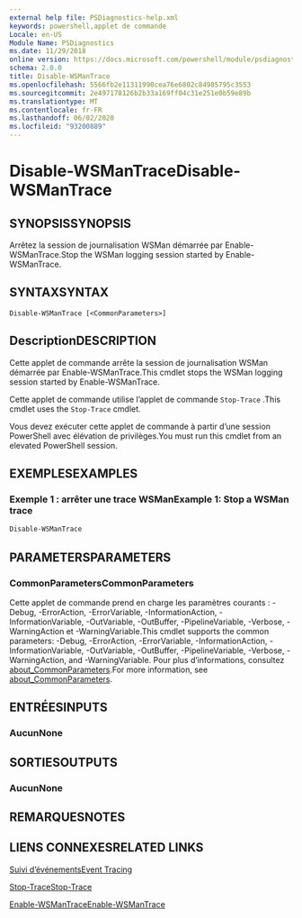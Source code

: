 ```yaml
---
external help file: PSDiagnostics-help.xml
keywords: powershell,applet de commande
Locale: en-US
Module Name: PSDiagnostics
ms.date: 11/29/2018
online version: https://docs.microsoft.com/powershell/module/psdiagnostics/disable-wsmantrace?view=powershell-7.1&WT.mc_id=ps-gethelp
schema: 2.0.0
title: Disable-WSManTrace
ms.openlocfilehash: 5566fb2e11311990cea76e6802c84985795c3553
ms.sourcegitcommit: 2e497178126b2b33a169ff04c31e251e0b59e89b
ms.translationtype: MT
ms.contentlocale: fr-FR
ms.lasthandoff: 06/02/2020
ms.locfileid: "93200889"
---
```

# <span data-ttu-id="fd139-103">Disable-WSManTrace</span><span class="sxs-lookup"><span data-stu-id="fd139-103">Disable-WSManTrace</span></span>

## <span data-ttu-id="fd139-104">SYNOPSIS</span><span class="sxs-lookup"><span data-stu-id="fd139-104">SYNOPSIS</span></span>
<span data-ttu-id="fd139-105">Arrêtez la session de journalisation WSMan démarrée par Enable-WSManTrace.</span><span class="sxs-lookup"><span data-stu-id="fd139-105">Stop the WSMan logging session started by Enable-WSManTrace.</span></span>

## <span data-ttu-id="fd139-106">SYNTAX</span><span class="sxs-lookup"><span data-stu-id="fd139-106">SYNTAX</span></span>

```
Disable-WSManTrace [<CommonParameters>]
```

## <span data-ttu-id="fd139-107">Description</span><span class="sxs-lookup"><span data-stu-id="fd139-107">DESCRIPTION</span></span>
<span data-ttu-id="fd139-108">Cette applet de commande arrête la session de journalisation WSMan démarrée par Enable-WSManTrace.</span><span class="sxs-lookup"><span data-stu-id="fd139-108">This cmdlet stops the WSMan logging session started by Enable-WSManTrace.</span></span>

<span data-ttu-id="fd139-109">Cette applet de commande utilise l’applet de commande `Stop-Trace` .</span><span class="sxs-lookup"><span data-stu-id="fd139-109">This cmdlet uses the `Stop-Trace` cmdlet.</span></span>

<span data-ttu-id="fd139-110">Vous devez exécuter cette applet de commande à partir d’une session PowerShell avec élévation de privilèges.</span><span class="sxs-lookup"><span data-stu-id="fd139-110">You must run this cmdlet from an elevated PowerShell session.</span></span>

## <span data-ttu-id="fd139-111">EXEMPLES</span><span class="sxs-lookup"><span data-stu-id="fd139-111">EXAMPLES</span></span>

### <span data-ttu-id="fd139-112">Exemple 1 : arrêter une trace WSMan</span><span class="sxs-lookup"><span data-stu-id="fd139-112">Example 1: Stop a WSMan trace</span></span>

```powershell
Disable-WSManTrace
```

## <span data-ttu-id="fd139-113">PARAMETERS</span><span class="sxs-lookup"><span data-stu-id="fd139-113">PARAMETERS</span></span>

### <span data-ttu-id="fd139-114">CommonParameters</span><span class="sxs-lookup"><span data-stu-id="fd139-114">CommonParameters</span></span>

<span data-ttu-id="fd139-115">Cette applet de commande prend en charge les paramètres courants : -Debug, -ErrorAction, -ErrorVariable, -InformationAction, -InformationVariable, -OutVariable, -OutBuffer, -PipelineVariable, -Verbose, -WarningAction et -WarningVariable.</span><span class="sxs-lookup"><span data-stu-id="fd139-115">This cmdlet supports the common parameters: -Debug, -ErrorAction, -ErrorVariable, -InformationAction, -InformationVariable, -OutVariable, -OutBuffer, -PipelineVariable, -Verbose, -WarningAction, and -WarningVariable.</span></span> <span data-ttu-id="fd139-116">Pour plus d’informations, consultez [about_CommonParameters](https://go.microsoft.com/fwlink/?LinkID=113216).</span><span class="sxs-lookup"><span data-stu-id="fd139-116">For more information, see [about_CommonParameters](https://go.microsoft.com/fwlink/?LinkID=113216).</span></span>

## <span data-ttu-id="fd139-117">ENTRÉES</span><span class="sxs-lookup"><span data-stu-id="fd139-117">INPUTS</span></span>

### <span data-ttu-id="fd139-118">Aucun</span><span class="sxs-lookup"><span data-stu-id="fd139-118">None</span></span>

## <span data-ttu-id="fd139-119">SORTIES</span><span class="sxs-lookup"><span data-stu-id="fd139-119">OUTPUTS</span></span>

### <span data-ttu-id="fd139-120">Aucun</span><span class="sxs-lookup"><span data-stu-id="fd139-120">None</span></span>

## <span data-ttu-id="fd139-121">REMARQUES</span><span class="sxs-lookup"><span data-stu-id="fd139-121">NOTES</span></span>

## <span data-ttu-id="fd139-122">LIENS CONNEXES</span><span class="sxs-lookup"><span data-stu-id="fd139-122">RELATED LINKS</span></span>

[<span data-ttu-id="fd139-123">Suivi d’événements</span><span class="sxs-lookup"><span data-stu-id="fd139-123">Event Tracing</span></span>](/windows/desktop/ETW/event-tracing-portal)

[<span data-ttu-id="fd139-124">Stop-Trace</span><span class="sxs-lookup"><span data-stu-id="fd139-124">Stop-Trace</span></span>](stop-trace.md)

[<span data-ttu-id="fd139-125">Enable-WSManTrace</span><span class="sxs-lookup"><span data-stu-id="fd139-125">Enable-WSManTrace</span></span>](Enable-WSManTrace.md)

